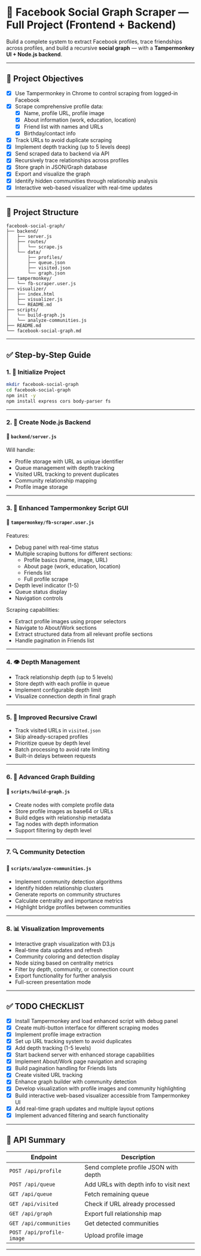 # 📘 Facebook Social Graph Scraper — Full Project (Frontend + Backend)

Build a complete system to extract Facebook profiles, trace friendships across profiles, and build a recursive **social graph** — with a **Tampermonkey UI + Node.js backend**.

---

## 🎯 Project Objectives

- [x] Use Tampermonkey in Chrome to control scraping from logged-in Facebook
- [x] Scrape comprehensive profile data:
  - [x] Name, profile URL, profile image
  - [x] About information (work, education, location)
  - [x] Friend list with names and URLs
  - [x] Birthday/contact info
- [x] Track URLs to avoid duplicate scraping
- [x] Implement depth tracking (up to 5 levels deep)
- [x] Send scraped data to backend via API
- [x] Recursively trace relationships across profiles
- [x] Store graph in JSON/Graph database
- [x] Export and visualize the graph
- [x] Identify hidden communities through relationship analysis
- [x] Interactive web-based visualizer with real-time updates

---

## 🧱 Project Structure

```
facebook-social-graph/
├── backend/
│   ├── server.js
│   ├── routes/
│   │   └── scrape.js
│   └── data/
│       ├── profiles/
│       ├── queue.json
│       ├── visited.json
│       └── graph.json
├── tampermonkey/
│   └── fb-scraper.user.js
├── visualizer/
│   ├── index.html
│   ├── visualizer.js
│   └── README.md
├── scripts/
│   └── build-graph.js
│   └── analyze-communities.js
├── README.md
└── facebook-social-graph.md
```

---

## ✅ Step-by-Step Guide

### 1. 📁 Initialize Project

```bash
mkdir facebook-social-graph
cd facebook-social-graph
npm init -y
npm install express cors body-parser fs
```

---

### 2. 🧠 Create Node.js Backend

#### 📄 `backend/server.js`

Will handle:
- Profile storage with URL as unique identifier
- Queue management with depth tracking
- Visited URL tracking to prevent duplicates
- Community relationship mapping
- Profile image storage

---

### 3. 🧩 Enhanced Tampermonkey Script GUI

#### 📄 `tampermonkey/fb-scraper.user.js`

Features:
- Debug panel with real-time status
- Multiple scraping buttons for different sections:
  - Profile basics (name, image, URL)
  - About page (work, education, location)
  - Friends list
  - Full profile scrape
- Depth level indicator (1-5)
- Queue status display
- Navigation controls

Scraping capabilities:
- Extract profile images using proper selectors
- Navigate to About/Work sections
- Extract structured data from all relevant profile sections
- Handle pagination in Friends list

---

### 4. 👁️ Depth Management 

- Track relationship depth (up to 5 levels)
- Store depth with each profile in queue
- Implement configurable depth limit
- Visualize connection depth in final graph

---

### 5. 🔁 Improved Recursive Crawl

- Track visited URLs in `visited.json`
- Skip already-scraped profiles
- Prioritize queue by depth level
- Batch processing to avoid rate limiting
- Built-in delays between requests

---

### 6. 🧱 Advanced Graph Building

#### 📄 `scripts/build-graph.js`

- Create nodes with complete profile data
- Store profile images as base64 or URLs
- Build edges with relationship metadata
- Tag nodes with depth information
- Support filtering by depth level

---

### 7. 🔍 Community Detection

#### 📄 `scripts/analyze-communities.js`

- Implement community detection algorithms
- Identify hidden relationship clusters
- Generate reports on community structures
- Calculate centrality and importance metrics
- Highlight bridge profiles between communities

---

### 8. 📊 Visualization Improvements

- Interactive graph visualization with D3.js
- Real-time data updates and refresh
- Community coloring and detection display
- Node sizing based on centrality metrics
- Filter by depth, community, or connection count
- Export functionality for further analysis
- Full-screen presentation mode

---

## ✅ TODO CHECKLIST

* [x] Install Tampermonkey and load enhanced script with debug panel
* [x] Create multi-button interface for different scraping modes
* [x] Implement profile image extraction
* [x] Set up URL tracking system to avoid duplicates
* [x] Add depth tracking (1-5 levels)
* [x] Start backend server with enhanced storage capabilities
* [x] Implement About/Work page navigation and scraping
* [x] Build pagination handling for Friends lists
* [x] Create visited URL tracking
* [x] Enhance graph builder with community detection
* [x] Develop visualization with profile images and community highlighting
* [x] Build interactive web-based visualizer accessible from Tampermonkey UI
* [x] Add real-time graph updates and multiple layout options
* [x] Implement advanced filtering and search functionality

---

## 🧠 API Summary

| Endpoint                    | Description                             |
| --------------------------- | --------------------------------------- |
| `POST /api/profile`         | Send complete profile JSON with depth   |
| `POST /api/queue`           | Add URLs with depth info to visit next  |
| `GET /api/queue`            | Fetch remaining queue                   |
| `GET /api/visited`          | Check if URL already processed          |
| `GET /api/graph`            | Export full relationship map            |
| `GET /api/communities`      | Get detected communities                |
| `POST /api/profile-image`   | Upload profile image                    |

---
